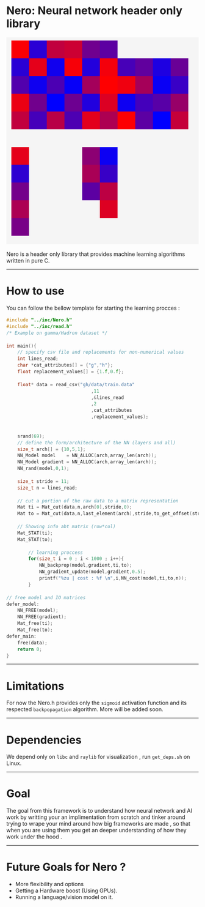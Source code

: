 # Nero: Neural network header only library 
![vis](./resources/vis.png)

Nero is a header only library that provides machine learning algorithms written in pure C.

---

# How to use 
You can follow the bellow template for starting the learning procces : 

```c
#include "../inc/Nero.h"
#include "../inc/read.h"
/* Example on gamma/Hadron dataset */

int main(){
    // specify csv file and replacements for non-numerical values
    int lines_read;
    char *cat_attributes[] = {"g","h"};
    float replacement_values[] = {1.f,0.f};

    float* data = read_csv("gh/data/train.data"
                               ,11
                               ,&lines_read
                               ,2
                               ,cat_attributes
                               ,replacement_values);

     
    srand(69);
    // define the form/architecture of the NN (layers and all)
    size_t arch[] = {10,5,1};
    NN_Model model    = NN_ALLOC(arch,array_len(arch));
    NN_Model gradient = NN_ALLOC(arch,array_len(arch));
    NN_rand(model,0,1);

    size_t stride = 11;
	size_t n = lines_read;

    // cut a portion of the raw data to a matrix representation
    Mat ti = Mat_cut(data,n,arch[0],stride,0);
    Mat to = Mat_cut(data,n,last_element(arch),stride,to_get_offset(stride,last_element(arch)));	

    // Showing info abt matrix (row*col)
    Mat_STAT(ti);
    Mat_STAT(to);

        // learning proccess
        for(size_t i = 0 ; i < 1000 ; i++){
            NN_backprop(model,gradient,ti,to);
            NN_gradient_update(model,gradient,0.5);
            printf("%zu | cost : %f \n",i,NN_cost(model,ti,to,n));
        }

// free model and IO matrices
defer_model:
    NN_FREE(model);
    NN_FREE(gradient);
    Mat_free(ti);
    Mat_free(to);
defer_main:
    free(data);
    return 0;
}
```
---
# Limitations 
For now the Nero.h provides only the `sigmoid` activation function and its respected `backpopagation` algorithm.
More will be added soon.

--- 
# Dependencies 
We depend only on `libc` and `raylib` for visualization , run `get_deps.sh` on Linux.

---

# Goal
The goal from this framework is to understand how neural network and AI work by writting your an implimentation from scratch and tinker around trying to wrape your mind around how big frameworks are made , so that when you are using them you get an deeper understanding of how they work under the hood .

---
# Future Goals for Nero ? 
- More flexibility and options
- Getting a Hardware boost (Using GPUs).
- Running a language/vision model on it.
